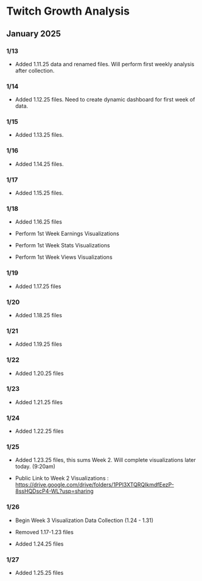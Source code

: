 # Twitch Growth Analysis

## January 2025

### 1/13

- Added 1.11.25 data and renamed files. Will perform first weekly analysis after collection.

### 1/14

- Added 1.12.25 files. Need to create dynamic dashboard for first week of data.

### 1/15

- Added 1.13.25 files.

### 1/16

- Added 1.14.25 files.

### 1/17

- Added 1.15.25 files.

### 1/18

- Added 1.16.25 files

- Perform 1st Week Earnings Visualizations

- Perform 1st Week Stats Visualizations

- Perform 1st Week Views Visualizations

### 1/19

- Added 1.17.25 files

### 1/20

- Added 1.18.25 files

### 1/21

- Added 1.19.25 files

### 1/22

- Added 1.20.25 files

### 1/23

- Added 1.21.25 files

### 1/24

- Added 1.22.25 files

### 1/25

- Added 1.23.25 files, this sums Week 2. Will complete visualizations later today. (9:20am)

- Public Link to Week 2 Visualizations : https://drive.google.com/drive/folders/1PPl3XTQRQIkmdfEezP-8ssHQDscP4-WL?usp=sharing

### 1/26

- Begin Week 3 Visualization Data Collection (1.24 - 1.31)

- Removed 1.17-1.23 files

- Added 1.24.25 files

### 1/27

- Added 1.25.25 files